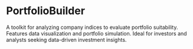 # PortfolioBuilder
A toolkit for analyzing company indices to evaluate portfolio suitability. Features data visualization and portfolio simulation. Ideal for investors and analysts seeking data-driven investment insights.
